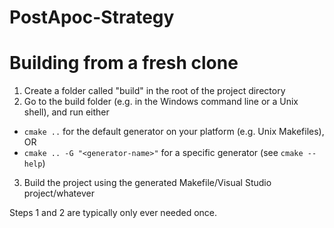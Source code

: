 PostApoc-Strategy
============
# Building from a fresh clone
1. Create a folder called "build" in the root of the project directory
2. Go to the build folder (e.g. in the Windows command line or a Unix shell), and run either
  * `cmake ..` for the default generator on your platform (e.g. Unix Makefiles), OR
  * `cmake .. -G "<generator-name>"` for a specific generator (see `cmake --help`)
3. Build the project using the generated Makefile/Visual Studio project/whatever

Steps 1 and 2 are typically only ever needed once.
